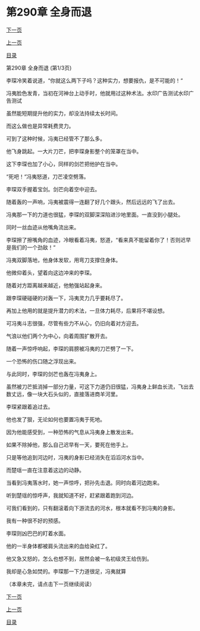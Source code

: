<h1>第290章   全身而退</h1>
            <div><p><a href="./868_%E7%AC%AC290%E7%AB%A0_%E5%85%A8%E8%BA%AB%E8%80%8C%E9%80%80.md">下一页</a></p><p><a href="./866_%E7%AC%AC289%E7%AB%A0_%E7%AA%81%E7%A0%B4.md">上一页</a></p><p><a href="../">目录</a></p></div>
            <div><p>第290章   全身而退 (第1/3页)</p><p>李琛冷笑着说道，“你就这么两下子吗？这种实力，想要报仇，是不可能的！“</p><p>冯夷脸色发青，当初在河神台上动手时，他就用过这种术法。水印广告测试水印广告测试</p><p>虽然能短期提升他的实力，却没法持续太长时间。</p><p>而这么做也是异常耗费灵力。</p><p>可到了这种时候，冯夷已经管不了那么多。</p><p>他飞身跳起。一大片刀芒，把李琛身影整个的笼罩在当中。</p><p>这下李琛也加了小心，同样的剑芒把他护在当中。</p><p>“死吧！“冯夷怒道，刀芒凌空劈落。</p><p>李琛双手握着宝剑。剑芒向着空中迎去。</p><p>随着轰的一声响，冯夷被震得一连翻了好几个跟头，然后远远的飞了出去。</p><p>冯夷那一下的力道也很猛，李琛的双脚深深陷进沙地里面。一直没到小腿处。</p><p>同时一丝血迹从他嘴角流出来。</p><p>李琛擦了擦嘴角的血迹，冷眼看着冯夷，怒道，“看来真不能留着你了！否则迟早是我们的一个劲敌！“</p><p>冯夷双脚落地，他身体发软，用弯刀支撑住身体。</p><p>他微仰着头，望着向这边冲来的李琛。</p><p>随着对方距离越来越近，他勉强站起身来。</p><p>跟李琛硬碰硬的对轰一下，冯夷灵力几乎要耗尽了。</p><p>再加上他用的就是提升潜力的术法，一旦体力耗尽，后果将不堪设想。</p><p>可冯夷斗志很强，尽管有些力不从心，仍旧向着对方迎去。</p><p>气浪以他们两个为中心，向着周围扩散开去。</p><p>随着一声惊呼响起，李琛的肩膀被冯夷的刀芒劈了一下。</p><p>一个恐怖的伤口随之浮现出来。</p><p>与此同时，李琛的剑芒也轰在冯夷身上。</p><p>虽然被刀芒抵消掉一部分力量，可这下力道仍旧很猛，冯夷身上鲜血长流，飞出去数丈远，像一块大石头似的，直接落进商羊河里。</p><p>李琛紧跟着追过去。</p><p>他也发了狠，无论如何也要置冯夷于死地。</p><p>因为他能感受到，一种恐怖的气息从冯夷身上散发出来。</p><p>如果不除掉他，那么自己迟早有一天，要死在他手上。</p><p>只是等他追到河边时，冯夷的身影已经消失在滔滔河水当中。</p><p>而楚瑶一直在注意着这边的动静。</p><p>当看到冯夷落水时，她一声惊呼，把孙先击退。同时向着河边跑来。</p><p>听到楚瑶的惊呼声，我就知道不好，赶紧跟着跑到河边。</p><p>可我们看到的，只有翻滚着向下游流去的河水，根本就看不到冯夷的身影。</p><p>我有一种很不好的预感。</p><p>李琛则凶巴巴的盯着水面。</p><p>他的一半身体都被肩头流出来的血给染红了。</p><p>他又急又怒的，怎么也想不到，居然会被一名初级灵王给伤到。</p><p>我却是心急如焚的。李琛那一下力道很足，冯夷就算</p><p>（本章未完，请点击下一页继续阅读）</p></div>
            <div><p><a href="./868_%E7%AC%AC290%E7%AB%A0_%E5%85%A8%E8%BA%AB%E8%80%8C%E9%80%80.md">下一页</a></p><p><a href="./866_%E7%AC%AC289%E7%AB%A0_%E7%AA%81%E7%A0%B4.md">上一页</a></p><p><a href="../">目录</a></p></div>